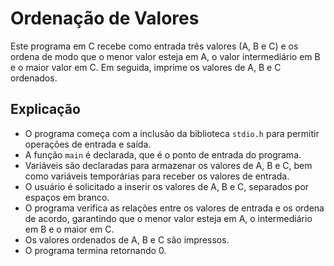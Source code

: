 # Ordenação de Valores

Este programa em C recebe como entrada três valores (A, B e C) e os ordena de modo que o menor valor esteja em A, o valor intermediário em B e o maior valor em C. Em seguida, imprime os valores de A, B e C ordenados.

## Explicação

- O programa começa com a inclusão da biblioteca `stdio.h` para permitir operações de entrada e saída.
- A função `main` é declarada, que é o ponto de entrada do programa.
- Variáveis são declaradas para armazenar os valores de A, B e C, bem como variáveis temporárias para receber os valores de entrada.
- O usuário é solicitado a inserir os valores de A, B e C, separados por espaços em branco.
- O programa verifica as relações entre os valores de entrada e os ordena de acordo, garantindo que o menor valor esteja em A, o intermediário em B e o maior em C.
- Os valores ordenados de A, B e C são impressos.
- O programa termina retornando 0.

